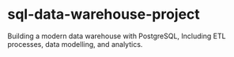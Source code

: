 # sql-data-warehouse-project
Building a modern data warehouse with PostgreSQL, Including ETL processes, data modelling, and analytics.

